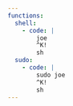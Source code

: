 ```yaml
---
functions:
  shell:
    - code: |
        joe
        ^K!
        sh
  sudo:
    - code: |
        sudo joe
        ^K!
        sh
---
```

